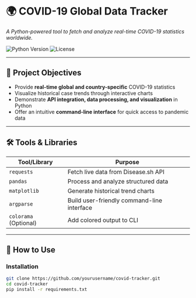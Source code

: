 # 🌍 COVID-19 Global Data Tracker

*A Python-powered tool to fetch and analyze real-time COVID-19 statistics worldwide.*

![Python Version](https://img.shields.io/badge/Python-3.8%2B-blue)
![License](https://img.shields.io/badge/License-MIT-green)

---

## 📌 Project Objectives
- Provide **real-time global and country-specific** COVID-19 statistics
- Visualize historical case trends through interactive charts
- Demonstrate **API integration, data processing, and visualization** in Python
- Offer an intuitive **command-line interface** for quick access to pandemic data

---

## 🛠 Tools & Libraries
| Tool/Library | Purpose |
|--------------|---------|
| `requests` | Fetch live data from Disease.sh API |
| `pandas` | Process and analyze structured data |
| `matplotlib` | Generate historical trend charts |
| `argparse` | Build user-friendly command-line interface |
| `colorama` (Optional) | Add colored output to CLI |

---

## 🚀 How to Use

### Installation
```bash
git clone https://github.com/yourusername/covid-tracker.git
cd covid-tracker
pip install -r requirements.txt